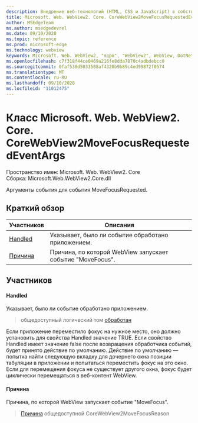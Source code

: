 ```yaml
---
description: Внедрение веб-технологий (HTML, CSS и JavaScript) в собственные приложения с помощью элемента управления Microsoft Edge WebView2
title: Microsoft. Web. WebView2. Core. CoreWebView2MoveFocusRequestedEventArgs
author: MSEdgeTeam
ms.author: msedgedevrel
ms.date: 09/10/2020
ms.topic: reference
ms.prod: microsoft-edge
ms.technology: webview
keywords: Microsoft. Web. WebView2, "ядро", "WebView2", WebView, DotNet, WPF, WinForms, App, EDGE, CoreWebView2, CoreWebView2Controller, браузерный элемент управления, EDGE HTML, Microsoft. Web. WebView2
ms.openlocfilehash: c7f318f44ce0469a216fe8dda7870c4adbdebcc0
ms.sourcegitcommit: 0faf538d5033508af4320b9b89c4ed99872f0574
ms.translationtype: MT
ms.contentlocale: ru-RU
ms.lasthandoff: 09/10/2020
ms.locfileid: "11012475"
---
```

# Класс Microsoft. Web. WebView2. Core. CoreWebView2MoveFocusRequestedEventArgs 

Пространство имен: Microsoft. Web. WebView2. Core \
Сборка: Microsoft.Web.WebView2.Core.dll

Аргументы события для события MoveFocusRequested.

## Краткий обзор

 Участников                        | Описания
--------------------------------|---------------------------------------------
[Handled](#handled) | Указывает, было ли событие обработано приложением.
[Причина](#reason) | Причина, по которой WebView запускает событие "MoveFocus".

## Участников

#### Handled 

Указывает, было ли событие обработано приложением.

> общедоступный логический том [обработан](#handled)

Если приложение переместило фокус на нужное место, оно должно установить для свойства Handled значение TRUE. Если свойство Handled имеет значение false после возвращения обработчика событий, будет принято действие по умолчанию. Действие по умолчанию — попытка найти следующую вкладку для дочернего окна позиции табуляции в приложении и попытаться переместить фокус на это окно. Если для перемещения фокуса не существует другого окна, фокус будет циклически перемещаться в веб-контент WebView.

#### Причина 

Причина, по которой WebView запускает событие "MoveFocus".

> [Причина](#reason) общедоступной CoreWebView2MoveFocusReason


